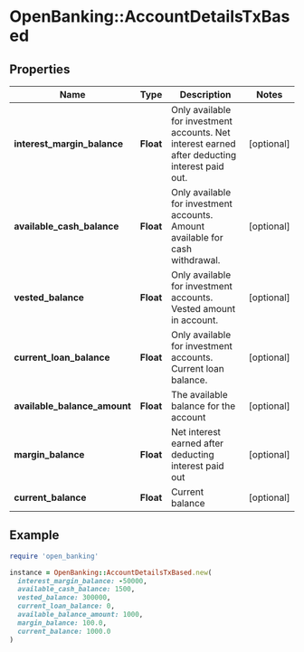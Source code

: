 # OpenBanking::AccountDetailsTxBased

## Properties

| Name | Type | Description | Notes |
| ---- | ---- | ----------- | ----- |
| **interest_margin_balance** | **Float** | Only available for investment accounts. Net interest earned after deducting interest paid out. | [optional] |
| **available_cash_balance** | **Float** | Only available for investment accounts. Amount available for cash withdrawal. | [optional] |
| **vested_balance** | **Float** | Only available for investment accounts. Vested amount in account. | [optional] |
| **current_loan_balance** | **Float** | Only available for investment accounts. Current loan balance. | [optional] |
| **available_balance_amount** | **Float** | The available balance for the account | [optional] |
| **margin_balance** | **Float** | Net interest earned after deducting interest paid out | [optional] |
| **current_balance** | **Float** | Current balance | [optional] |

## Example

```ruby
require 'open_banking'

instance = OpenBanking::AccountDetailsTxBased.new(
  interest_margin_balance: -50000,
  available_cash_balance: 1500,
  vested_balance: 300000,
  current_loan_balance: 0,
  available_balance_amount: 1000,
  margin_balance: 100.0,
  current_balance: 1000.0
)
```

